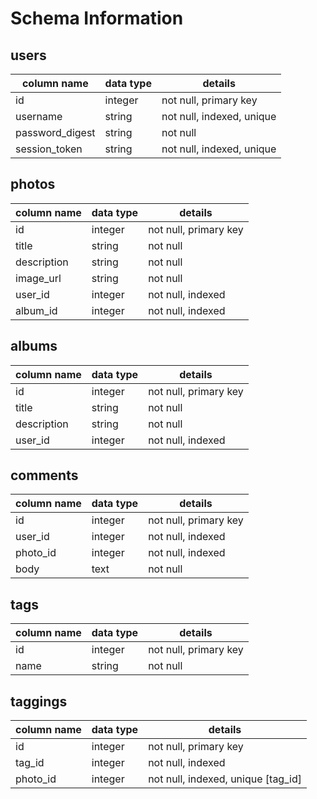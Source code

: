 # Schema Information

## users
column name     | data type | details
----------------|-----------|-----------------------
id              | integer   | not null, primary key
username        | string    | not null, indexed, unique
password_digest | string    | not null
session_token   | string    | not null, indexed, unique

## photos
column name | data type | details
------------|-----------|-----------------------
id          | integer   | not null, primary key
title       | string    | not null
description | string    | not null
image_url   | string    | not null
user_id     | integer   | not null, indexed
album_id    | integer   | not null, indexed

## albums
column name | data type | details
------------|-----------|-----------------------
id          | integer   | not null, primary key
title       | string    | not null
description | string    | not null
user_id     | integer   | not null, indexed

## comments
column name | data type | details
------------|-----------|-----------------------
id          | integer   | not null, primary key
user_id     | integer   | not null, indexed
photo_id    | integer   | not null, indexed
body        | text      | not null

## tags
column name | data type | details
------------|-----------|-----------------------
id          | integer   | not null, primary key
name        | string    | not null

## taggings
column name | data type | details
------------|-----------|-----------------------
id          | integer   | not null, primary key
tag_id      | integer   | not null, indexed
photo_id    | integer   | not null, indexed, unique [tag_id]
